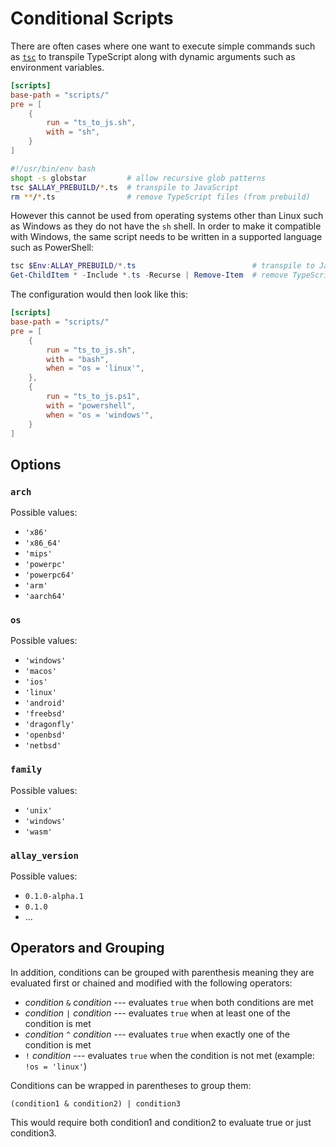# Conditional Scripts

There are often cases where one want to execute simple commands such as
[`tsc`](https://www.typescriptlang.org/docs/handbook/compiler-options.html) to
transpile TypeScript along with dynamic arguments such as environment variables.

```toml
[scripts]
base-path = "scripts/"
pre = [
    {
        run = "ts_to_js.sh",
        with = "sh",
    }
]
```

```bash
#!/usr/bin/env bash
shopt -s globstar         # allow recursive glob patterns
tsc $ALLAY_PREBUILD/*.ts  # transpile to JavaScript
rm **/*.ts                # remove TypeScript files (from prebuild)
```

However this cannot be used from operating systems other than Linux such as Windows
as they do not have the `sh` shell. In order to make it compatible with Windows,
the same script needs to be written in a supported language such as PowerShell:

```powershell
tsc $Env:ALLAY_PREBUILD/*.ts                          # transpile to JavaScript
Get-ChildItem * -Include *.ts -Recurse | Remove-Item  # remove TypeScript files (from prebuild)
```

The configuration would then look like this:

```toml
[scripts]
base-path = "scripts/"
pre = [
    {
        run = "ts_to_js.sh",
        with = "bash",
        when = "os = 'linux'",
    },
    {
        run = "ts_to_js.ps1",
        with = "powershell",
        when = "os = 'windows'",
    }
]
```

## Options

### `arch`

Possible values:

- `'x86'`
- `'x86_64'`
- `'mips'`
- `'powerpc'`
- `'powerpc64'`
- `'arm'`
- `'aarch64'`


### `os`

Possible values:

- `'windows'`
- `'macos'`
- `'ios'`
- `'linux'`
- `'android'`
- `'freebsd'`
- `'dragonfly'`
- `'openbsd'`
- `'netbsd'`

### `family`

Possible values:

- `'unix'`
- `'windows'`
- `'wasm'`

### `allay_version`

Possible values:

- `0.1.0-alpha.1`
- `0.1.0`
- ...

## Operators and Grouping

In addition, conditions can be grouped with parenthesis meaning they are evaluated
first or chained and modified with the following operators:

- _condition_ `&` _condition_ --- evaluates `true` when both conditions are met
- _condition_ `|` _condition_ --- evaluates `true` when at least one of the condition is met
- _condition_ `^` _condition_ --- evaluates `true` when exactly one of the condition is met
- `!` _condition_ --- evaluates `true` when the condition is not met (example: `!os = 'linux'`)

Conditions can be wrapped in parentheses to group them:

```
(condition1 & condition2) | condition3
```

This would require both condition1 and condition2 to evaluate true or just condition3.

